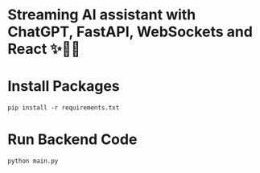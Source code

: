 # Streaming AI assistant with ChatGPT, FastAPI, WebSockets and React ✨🤖🚀


# Install Packages

```
pip install -r requirements.txt
```

# Run Backend Code

```
python main.py
```
